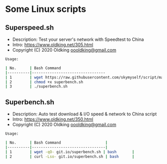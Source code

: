 # Some Linux scripts
## Superspeed.sh
- Description: Test your server's network with Speedtest to China
- Intro:  https://www.oldking.net/305.html
- Copyright (C) 2020 Oldking <oooldking@gmail.com>
 
```bash
Usage:

| No.      | Bash Command                    
|----------|---------------------------------
| 1        | wget https://raw.githubusercontent.com/skymyself/script/master/superspeed.sh      
| 2        | chmod +x superbench.sh
| 3        | ./superbench.sh
```
## Superbench.sh
- Description: Auto test download & I/O speed & network to China script
- Intro:  https://www.oldking.net/350.html
- Copyright (C) 2020 Oldking <oooldking@gmail.com>

```bash
Usage:

| No.      | Bash Command                    |
|----------|---------------------------------|
| 1        | wget -qO- git.io/superbench.sh | bash       |
| 2        | curl -Lso- git.io/superbench.sh | bash      |
```
 

